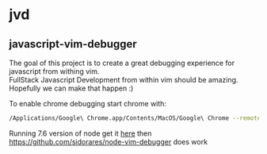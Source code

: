# jvd
## javascript-vim-debugger 

The goal of this project is to create a great debugging experience for javascript from withing vim.  
FullStack Javascript Development from within vim should be amazing.
Hopefully we can make that happen :)

To enable chrome debugging start chrome with:
```bash
/Applications/Google\ Chrome.app/Contents/MacOS/Google\ Chrome --remote-debugging-port=9222
```


Running 7.6 version of node get it [here](https://nodejs.org/dist/v7.6.0/)
then https://github.com/sidorares/node-vim-debugger does work

